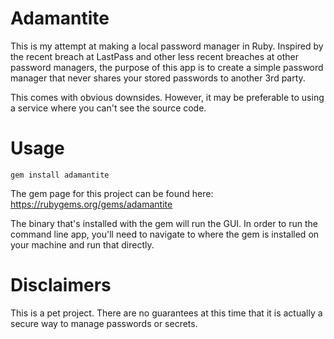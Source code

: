 # Adamantite

This is my attempt at making a local password manager in Ruby. Inspired by the recent breach at
LastPass and other less recent breaches at other password managers, the purpose of this app is
to create a simple password manager that never shares your stored passwords to another 3rd party.

This comes with obvious downsides. However, it may be preferable to using a service where you
can't see the source code.

# Usage

```
gem install adamantite
```
The gem page for this project can be found here: https://rubygems.org/gems/adamantite

The binary that's installed with the gem will run the GUI. In order to run the command line app,
you'll need to navigate to where the gem is installed on your machine and run that directly.

# Disclaimers

This is a pet project. There are no guarantees at this time that it is actually a secure way to
manage passwords or secrets.

